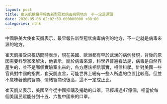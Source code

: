 ```yaml
---
layout: post
title: 崔天凱稱最早報告新型冠狀病毒病例地方　不一定是源頭
date: 2020-05-06 02:02:59.000000000 +08:00
categories: rthk
---
```


中國駐美大使崔天凱表示，最早報告新型冠狀病毒病例的地方，不一定就是病毒來源的地方。

崔天凱接受央視訪問時表示，現在美國、歐洲都有早於武漢的病例發現，背後的原因需要科學家來解決，他表示，關於病毒來源，科學界普遍看法是，病毒是自然界產生的，並不是哪個實驗室出來的，各方應該相信事實，相信科學。針對美國一些官員對中國的指責，崔天凱直言，可能世界上總有一些人所處的位置比較高，但並不意味著他的智商、情緒智商也很高，這不一定成正比。

崔天凱又表示，美國至今從中國採購及捐助的口罩，已經超過47億個，相當於每個美國民眾能分到十五、六隻中國來的口罩。
